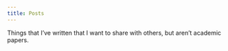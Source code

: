 ```yaml
---
title: Posts
---
```


Things that I’ve written that I want to share with others, but aren’t academic papers.